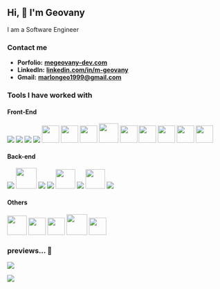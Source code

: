 ## Hi, 👋 I'm Geovany
 I am a Software Engineer


### Contact me

- **Porfolio:**	 **<a target='_blank' href="https://mgeovany-dev.vercel.app/">megeovany-dev.com<a>**
- **LinkedIn:**	 **<a target='_blank' href="https://www.linkedin.com/in/m-geovany/">linkedin.com/in/m-geovany<a>**
- **Gmail:**		**marlongeo1999@gmail.com**



### Tools I have worked with

#### Front-End
<a href="https://www.w3schools.com/html/" target="_blank"><img src="https://img.icons8.com/color/48/000000/html-5.png"/></a>
<a href="https://www.w3schools.com/css/" target="_blank"><img src="https://img.icons8.com/color/48/000000/css3.png"/></a> 
<a href="https://www.javascript.com/" target="_blank"><img src="https://img.icons8.com/color/48/000000/javascript.png"/></a> 
<a href="https://www.typescriptlang.org/" target="_blank"><img src="https://img.icons8.com/color/48/000000/typescript.png"/></a>
<a href="https://mobxjs.com"><img width='40px' src="https://github.com/MGeovany/MGeovany/assets/37640685/87e505f7-503c-44ae-862c-f963ce32590f"/></a>
<a href="https://es.redux.js.org/"><img width='40px' src="https://img.icons8.com/color/48/redux.png"/></a>
<a href="https://https://reactnative.dev/"><img width='40px' src="https://github.com/MGeovany/MGeovany/assets/37640685/9c6cd0ea-fca4-4b36-bc78-770237df9a20"/></a>
<a href="https://reactjs.org/" target="_blank"><img width='45px' src="https://img.icons8.com/color/48/000000/react-native.png"/></a> 
<a href="https://expo.dev"><img width='40px' src="https://github.com/MGeovany/MGeovany/assets/37640685/28c2df6f-0123-4653-8f0f-0336f0167c66"/></a>
<a href="https://astro.build"><img width='40px' src="https://github.com/MGeovany/MGeovany/assets/37640685/4ed97619-45cf-4c18-a49b-459c1a1526fd"/></a>
<a href="https://testing-library.com/docs/" target="_blank"><img height='40px' src="https://github.com/MGeovany/MGeovany/assets/37640685/8a4fb96b-a023-45d1-ad8d-70233576f8d8"/></a>
<a href="https://jestjs.io/" target="_blank"><img height='40px' src="https://github.com/MGeovany/MGeovany/assets/37640685/585121bf-ae6e-4f68-b6fd-ac9750038d3e"/></a>
<a href="https://nextjs.com"><img width='40px' src="https://github.com/MGeovany/MGeovany/assets/37640685/6a45bcbf-0fe4-4461-9a67-9fc7b1d189bb"/></a>


#### Back-end
<a href="https://nodejs.org/" target="_blank"><img src="https://img.icons8.com/color/48/000000/nodejs.png"/></a> 
<a href="https://www.express.com/" target="_blank"><img width='48px' src="https://github.com/MGeovany/MGeovany/assets/37640685/51aafe0b-70fb-4642-91c2-72a3b8d883f4"/></a>
<a href="https://www.mongodb.com/" target="_blank"><img src="https://img.icons8.com/color/48/000000/mongodb.png"/></a> 
<a href="https://www.firebase.com/" target="_blank"><img src="https://img.icons8.com/color/48/000000/firebase.png"/></a>
<a href="https://www.supabase.com/" target="_blank"><img width='45px' src="https://github.com/MGeovany/MGeovany/assets/37640685/efa2539f-1112-4b88-a1bb-fc1bf5bfe60a"/></a>
<a href="https://www.redis.com/" target="_blank"><img src="https://img.icons8.com/color/48/000000/redis"/></a>
<a href="https://www.postgresql.org/" target="_blank"><img height='45px' src="https://github.com/MGeovany/MGeovany/assets/37640685/8742a5e4-81bc-4318-9fba-96c7f954fdbb"/></a>
<a href="https://www.mysql.com/"><img src="https://img.icons8.com/fluency/48/mysql-logo.png"/></a>


#### Others
<a href="https://git-scm.com/" target="_blank"><img height='45px' src="https://img.icons8.com/color/48/000000/git.png"/></a>
<a href="https://jira.com/" target="_blank"><img height='40px' src="https://img.icons8.com/color/48/000000/jira.png"/></a>
<a href="https://www.clickup.com/" target="_blank"><img width='40px' src="https://github.com/MGeovany/MGeovany/assets/37640685/b3163e64-d722-43e5-b2b8-abe55b93f38d"/></a>
<a href="https://www.docker.com/" target="_blank"><img width='48px' src="https://github.com/MGeovany/MGeovany/assets/37640685/a416cdfa-28e3-4de9-ad3d-cdfc374cee41"/></a>
<a href="https://www.azure.com/" target="_blank"><img width='40px' src="https://github.com/MGeovany/MGeovany/assets/37640685/4c15e0e0-7395-4760-aa1c-84262c1c5584"/></a>



### previews... 🥸
![](https://komarev.com/ghpvc/?username=MGeovany&color=0aa860)

![](https://github-readme-streak-stats.herokuapp.com/?user=mgeovany&theme=react)
